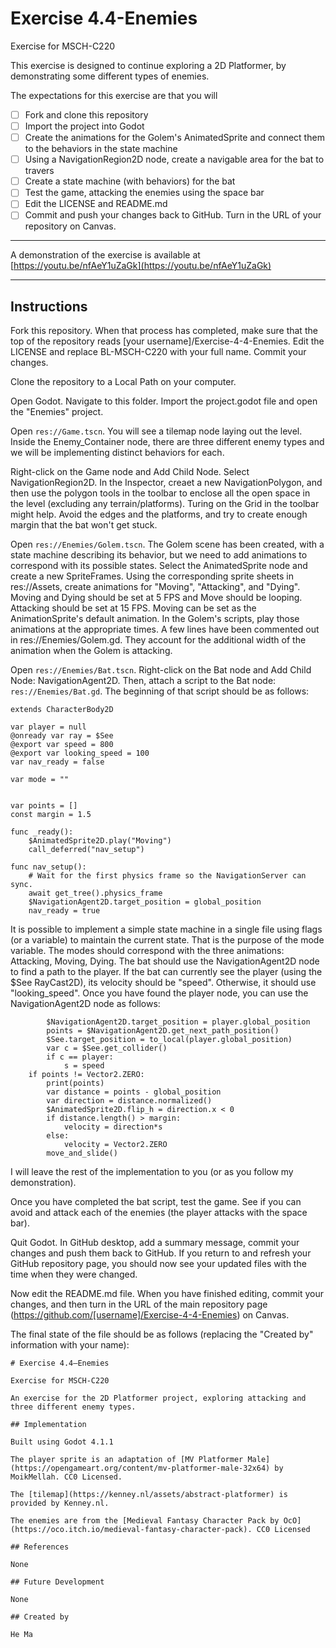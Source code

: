 # Exercise 4.4-Enemies

Exercise for MSCH-C220

This exercise is designed to continue exploring a 2D Platformer, by demonstrating some different types of enemies.

The expectations for this exercise are that you will

 - [ ] Fork and clone this repository
 - [ ] Import the project into Godot
 - [ ] Create the animations for the Golem's AnimatedSprite and connect them to the behaviors in the state machine
 - [ ] Using a NavigationRegion2D node, create a navigable area for the bat to travers
 - [ ] Create a state machine (with behaviors) for the bat
 - [ ] Test the game, attacking the enemies using the space bar
 - [ ] Edit the LICENSE and README.md
 - [ ] Commit and push your changes back to GitHub. Turn in the URL of your repository on Canvas.

---

A demonstration of the exercise is available at [https://youtu.be/nfAeY1uZaGk](https://youtu.be/nfAeY1uZaGk)

---

## Instructions

Fork this repository. When that process has completed, make sure that the top of the repository reads [your username]/Exercise-4-4-Enemies. Edit the LICENSE and replace BL-MSCH-C220 with your full name. Commit your changes.

Clone the repository to a Local Path on your computer.

Open Godot. Navigate to this folder. Import the project.godot file and open the "Enemies" project.

Open `res://Game.tscn`. You will see a tilemap node laying out the level. Inside the Enemy_Container node, there are three different enemy types and we will be implementing distinct behaviors for each.

Right-click on the Game node and Add Child Node. Select NavigationRegion2D. In the Inspector, creaet a new NavigationPolygon, and then use the polygon tools in the toolbar to enclose all the open space in the level (excluding any terrain/platforms). Turing on the Grid in the toolbar might help. Avoid the edges and the platforms, and try to create enough margin that the bat won't get stuck.

Open `res://Enemies/Golem.tscn`. The Golem scene has been created, with a state machine describing its behavior, but we need to add animations to correspond with its possible states. Select the AnimatedSprite node and create a new SpriteFrames. Using the corresponding sprite sheets in res://Assets, create animations for "Moving", "Attacking", and "Dying". Moving and Dying should be set at 5 FPS and Move should be looping. Attacking should be set at 15 FPS. Moving can be set as the AnimationSprite's default animation. In the Golem's scripts, play those animations at the appropriate times. A few lines have been commented out in res://Enemies/Golem.gd. They account for the additional width of the animation when the Golem is attacking.

Open `res://Enemies/Bat.tscn`. Right-click on the Bat node and Add Child Node: NavigationAgent2D. Then, attach a script to the Bat node: `res://Enemies/Bat.gd`. The beginning of that script should be as follows:
```
extends CharacterBody2D

var player = null
@onready var ray = $See
@export var speed = 800
@export var looking_speed = 100
var nav_ready = false

var mode = ""


var points = []
const margin = 1.5

func _ready():
	$AnimatedSprite2D.play("Moving")
	call_deferred("nav_setup")

func nav_setup():
	# Wait for the first physics frame so the NavigationServer can sync.
	await get_tree().physics_frame
	$NavigationAgent2D.target_position = global_position
	nav_ready = true
```

It is possible to implement a simple state machine in a single file using flags (or a variable) to maintain the current state. That is the purpose of the mode variable. The modes should correspond with the three animations: Attacking, Moving, Dying. The bat should use the NavigationAgent2D node to find a path to the player. If the bat can currently see the player (using the $See RayCast2D), its velocity should be "speed". Otherwise, it should use "looking_speed". Once you have found the player node, you can use the NavigationAgent2D node as follows:
```
		$NavigationAgent2D.target_position = player.global_position
		points = $NavigationAgent2D.get_next_path_position()
		$See.target_position = to_local(player.global_position)
		var c = $See.get_collider()
		if c == player:
			s = speed
	if points != Vector2.ZERO:
		print(points)
		var distance = points - global_position
		var direction = distance.normalized()
		$AnimatedSprite2D.flip_h = direction.x < 0
		if distance.length() > margin:
			velocity = direction*s
		else:
			velocity = Vector2.ZERO
		move_and_slide()
```

I will leave the rest of the implementation to you (or as you follow my demonstration).

Once you have completed the bat script, test the game. See if you can avoid and attack each of the enemies (the player attacks with the space bar).

Quit Godot. In GitHub desktop, add a summary message, commit your changes and push them back to GitHub. If you return to and refresh your GitHub repository page, you should now see your updated files with the time when they were changed.

Now edit the README.md file. When you have finished editing, commit your changes, and then turn in the URL of the main repository page (https://github.com/[username]/Exercise-4-4-Enemies) on Canvas.

The final state of the file should be as follows (replacing the "Created by" information with your name):

```
# Exercise 4.4—Enemies

Exercise for MSCH-C220

An exercise for the 2D Platformer project, exploring attacking and three different enemy types.

## Implementation

Built using Godot 4.1.1

The player sprite is an adaptation of [MV Platformer Male](https://opengameart.org/content/mv-platformer-male-32x64) by MoikMellah. CC0 Licensed.

The [tilemap](https://kenney.nl/assets/abstract-platformer) is provided by Kenney.nl.

The enemies are from the [Medieval Fantasy Character Pack by OcO](https://oco.itch.io/medieval-fantasy-character-pack). CC0 Licensed

## References

None

## Future Development

None

## Created by 

He Ma
```
